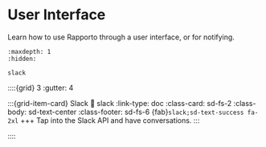# User Interface

Learn how to use Rapporto through a user interface, or for notifying.

```{toctree}
:maxdepth: 1
:hidden:

slack
```

::::{grid} 3
:gutter: 4

:::{grid-item-card} Slack
:link: slack
:link-type: doc
:class-card: sd-fs-2
:class-body: sd-text-center
:class-footer: sd-fs-6
{fab}`slack;sd-text-success fa-2xl`
+++
Tap into the Slack API and have conversations.
:::

::::
